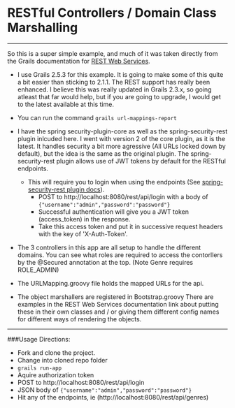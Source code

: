 # RESTful Controllers / Domain Class Marshalling
-----

So this is a super simple example, and much of it was taken directly from the Grails documentation for [REST Web Services](http://grails.github.io/grails-doc/2.5.3/guide/webServices.html#REST).

* I use Grails 2.5.3 for this example.  It is going to make some of this quite a bit easier than sticking to 2.1.1.  The REST support has really been enhanced.  I believe this was really updated in Grails 2.3.x, so going atleast that far would help, but if you are going to upgrade, I would get to the latest available at this time.
* You can run the command `grails url-mappings-report`
* I have the spring security-plugin-core as well as the spring-security-rest plugin inlcuded here.  I went with version 2 of the core plugin, as it is the latest.  It handles security a bit more agressive (All URLs locked down by default), but the idea is the same as the original plugin.  The spring-security-rest plugin allows use of JWT tokens by default for the RESTful endpoints.

  * This will require you to login when using the endpoints (See [spring-security-rest plugin docs](http://alvarosanchez.github.io/grails-spring-security-rest/1.5.3/docs/guide/introduction.html)).  
    * POST to http://localhost:8080/rest/api/login with a body of ```{"username":"admin","password":"password"}```     
    * Successful authentication will give you a JWT token (access_token) in the response.
    * Take this access token and put it in successive request headers with the key of 'X-Auth-Token'.

*  The 3 controllers in this app are all setup to handle the different domains.  You can see what roles are required to access the contorllers by the @Secured annotation at the top.  (Note Genre requires ROLE_ADMIN)
*  The URLMapping.groovy file holds the mapped URLs for the api.
*  The object marshallers are registered in Bootstrap.groovy  There are examples in the REST Web Services documentation link about putting these in their own classes and / or giving them different config names for different ways of rendering the objects.


----
###Usage Directions:
*  Fork and clone the project.
*  Change into cloned repo folder
*  ```grails run-app```
*  Aquire authorization token
 *  POST to http://localhost:8080/rest/api/login
 *  JSON body of ```{"username":"admin","password":"password"}```
*  Hit any of the endpoints, ie (http://localhost:8080/rest/api/genres)



